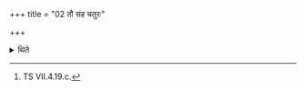 +++
title = "02 तौ सह चतुरः"

+++

<details><summary>थिते</summary>

2. She stretches the feet (of her and of the horse) with tau saha....[^1]  

[^1]: TS VII.4.19.c.  
</details>
